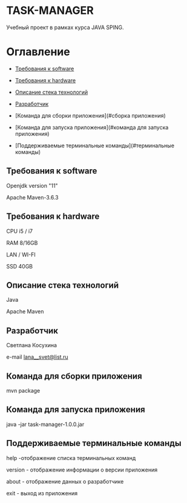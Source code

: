# TASK-MANAGER

Учебный проект в рамках курса JAVA SPING.


# Оглавление


* [Требования к software](#software)

* [Требования к hardware](#hardware)

* [Описание стека технологий](#стек_технологий)
 
* [Разработчик](#разработчик)

* [Команда для сборки приложения](#сборка приложения)

* [Команда для запуска приложения](#команда для запуска приложения)

* [Поддерживаемые терминальные команды](#терминальные команды)



## Требования к software <a name = "software"> <a/> 

  Openjdk version "11"
  
  Apache Maven-3.6.3
  
## Требования к hardware <a name = "hardware"> <a/> 


  CPU i5 / i7
  
  RAM 8/16GB
  
  LAN / WI-FI
  
  SSD 40GB 
  

## Описание стека технологий <a name = "стек_технологий"> <a/>

  Java 
  
  Apache Maven

## Разработчик <a name = "разработчик"> <a/>

   Светлана Косухина
   
   e-mail <lana__svet@list.ru>  

## Команда для сборки приложения <a name = "сборка приложения"> <a/>

  mvn package

## Команда для запуска приложения <a name="команда для запуска приложения"> <a/>

 java -jar task-manager-1.0.0.jar

## Поддерживаемые терминальные команды <a name="терминальные команды"> <a/>


  help -отображение списка терминальных команд
  
  version - отображение информации о версии приложения
  
  about - отображение данных о разработчике
  
  exit - выход из приложения
  
    







